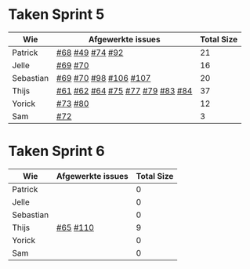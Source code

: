 # Taken Sprint 5

Wie|Afgewerkte issues|Total Size
--------|--------|--------
Patrick|[#68](https://github.com/waaghals/Tainted-Aberrant-Lion/issues/68) [#49](https://github.com/waaghals/Tainted-Aberrant-Lion/issues/49) [#74](https://github.com/waaghals/Tainted-Aberrant-Lion/issues/74) [#92](https://github.com/waaghals/Tainted-Aberrant-Lion/issues/92)|21
Jelle|[#69](https://github.com/waaghals/Tainted-Aberrant-Lion/issues/69) [#70](https://github.com/waaghals/Tainted-Aberrant-Lion/issues/70)|16
Sebastian|[#69](https://github.com/waaghals/Tainted-Aberrant-Lion/issues/69) [#70](https://github.com/waaghals/Tainted-Aberrant-Lion/issues/70) [#98](https://github.com/waaghals/Tainted-Aberrant-Lion/issues/98) [#106](https://github.com/waaghals/Tainted-Aberrant-Lion/issues/106) [#107](https://github.com/waaghals/Tainted-Aberrant-Lion/issues/107) | 20
Thijs|[#61](https://github.com/waaghals/Tainted-Aberrant-Lion/issues/61) [#62](https://github.com/waaghals/Tainted-Aberrant-Lion/issues/62) [#64](https://github.com/waaghals/Tainted-Aberrant-Lion/issues/64) [#75](https://github.com/waaghals/Tainted-Aberrant-Lion/issues/75) [#77](https://github.com/waaghals/Tainted-Aberrant-Lion/issues/77) [#79](https://github.com/waaghals/Tainted-Aberrant-Lion/issues/79) [#83](https://github.com/waaghals/Tainted-Aberrant-Lion/issues/83) [#84](https://github.com/waaghals/Tainted-Aberrant-Lion/issues/84)|37
Yorick| [#73](https://github.com/waaghals/Tainted-Aberrant-Lion/issues/73) [#80](https://github.com/waaghals/Tainted-Aberrant-Lion/issues/80)|12
Sam|[#72](https://github.com/waaghals/Tainted-Aberrant-Lion/issues/72)|3


# Taken Sprint 6

Wie|Afgewerkte issues|Total Size
--------|--------|--------
Patrick||0
Jelle||0
Sebastian||0
Thijs|[#65](https://github.com/waaghals/Tainted-Aberrant-Lion/issues/65) [#110](https://github.com/waaghals/Tainted-Aberrant-Lion/issues/110)|9
Yorick||0
Sam||0
